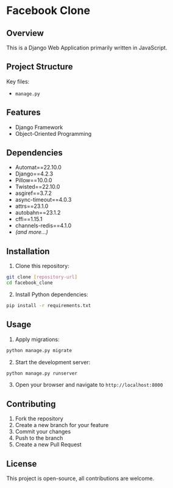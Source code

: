 # Facebook Clone

## Overview
This is a Django Web Application primarily written in JavaScript.

## Project Structure
Key files:
- `manage.py`

## Features
- Django Framework
- Object-Oriented Programming

## Dependencies
- Automat==22.10.0
- Django==4.2.3
- Pillow==10.0.0
- Twisted==22.10.0
- asgiref==3.7.2
- async-timeout==4.0.3
- attrs==23.1.0
- autobahn==23.1.2
- cffi==1.15.1
- channels-redis==4.1.0
- *(and more...)*

## Installation

1. Clone this repository:
 ```bash
 git clone [repository-url]
 cd facebook_clone
 ```

2. Install Python dependencies:
 ```bash
 pip install -r requirements.txt
 ```

## Usage

1. Apply migrations:
 ```bash
 python manage.py migrate
 ```

2. Start the development server:
 ```bash
 python manage.py runserver
 ```

3. Open your browser and navigate to `http://localhost:8000`

## Contributing

1. Fork the repository
2. Create a new branch for your feature
3. Commit your changes
4. Push to the branch
5. Create a new Pull Request

## License

This project is open-source, all contributions are welcome.